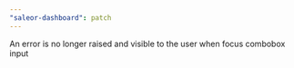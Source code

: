```yaml
---
"saleor-dashboard": patch
---
```


An error is no longer raised and visible to the user when focus combobox input
